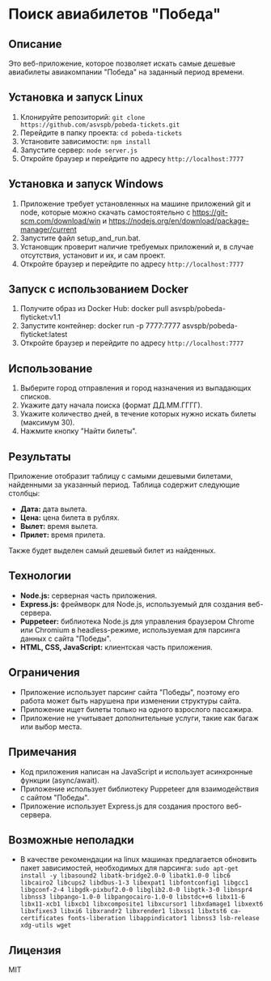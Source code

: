 # Поиск авиабилетов "Победа"

## Описание

Это веб-приложение, которое позволяет искать самые дешевые авиабилеты авиакомпании "Победа" на заданный период времени.

## Установка и запуск Linux

1. Клонируйте репозиторий: `git clone https://github.com/asvspb/pobeda-tickets.git`
2. Перейдите в папку проекта: `cd pobeda-tickets`
3. Установите зависимости: `npm install`
4. Запустите сервер: `node server.js`
5. Откройте браузер и перейдите по адресу `http://localhost:7777`

## Установка и запуск Windows

1. Приложение требует установленных на машине приложений git и node, которые можно скачать самостоятельно c https://git-scm.com/download/win и https://nodejs.org/en/download/package-manager/current
2. Запустите файл setup_and_run.bat.
3. Установщик проверит наличие требуемых приложений и, в случае отсутствия, установит и их, и сам проект.
4. Откройте браузер и перейдите по адресу `http://localhost:7777`


## Запуск с использованием Docker

1. Получите образ из Docker Hub:
   docker pull asvspb/pobeda-flyticket:v1.1
2. Запустите контейнер:
   docker run -p 7777:7777 asvspb/pobeda-flyticket:latest
3. Откройте браузер и перейдите по адресу `http://localhost:7777`

## Использование

1. Выберите город отправления и город назначения из выпадающих списков.
2. Укажите дату начала поиска (формат ДД.ММ.ГГГГ).
3. Укажите количество дней, в течение которых нужно искать билеты (максимум 30).
4. Нажмите кнопку "Найти билеты".

## Результаты

Приложение отобразит таблицу с самыми дешевыми билетами, найденными за указанный период. Таблица содержит следующие столбцы:

* **Дата:** дата вылета.
* **Цена:** цена билета в рублях.
* **Вылет:** время вылета.
* **Прилет:** время прилета.

Также будет выделен самый дешевый билет из найденных.

## Технологии

* **Node.js:** серверная часть приложения.
* **Express.js:** фреймворк для Node.js, используемый для создания веб-сервера.
* **Puppeteer:** библиотека Node.js для управления браузером Chrome или Chromium в headless-режиме, используемая для парсинга данных с сайта "Победы".
* **HTML, CSS, JavaScript:** клиентская часть приложения.

## Ограничения

* Приложение использует парсинг сайта "Победы", поэтому его работа может быть нарушена при изменении структуры сайта.
* Приложение ищет билеты только на одного взрослого пассажира.
* Приложение не учитывает дополнительные услуги, такие как багаж или выбор места.

## Примечания

* Код приложения написан на JavaScript и использует асинхронные функции (async/await).
* Приложение использует библиотеку Puppeteer для взаимодействия с сайтом "Победы".
* Приложение использует Express.js для создания простого веб-сервера.

## Возможные неполадки
* В качестве рекомендации на linux машинах предлагается обновить пакет зависимостей, необходимых для парсинга:
`sudo apt-get install -y libasound2 libatk-bridge2.0-0 libatk1.0-0 libc6 libcairo2 libcups2 libdbus-1-3 libexpat1 libfontconfig1 libgcc1 libgconf-2-4 libgdk-pixbuf2.0-0 libglib2.0-0 libgtk-3-0 libnspr4 libnss3 libpango-1.0-0 libpangocairo-1.0-0 libstdc++6 libx11-6 libx11-xcb1 libxcb1 libxcomposite1 libxcursor1 libxdamage1 libxext6 libxfixes3 libxi6 libxrandr2 libxrender1 libxss1 libxtst6 ca-certificates fonts-liberation libappindicator1 libnss3 lsb-release xdg-utils wget`

## Лицензия

MIT

